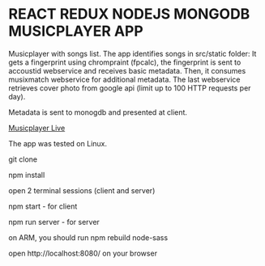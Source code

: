 # REACT REDUX NODEJS MONGODB MUSICPLAYER APP


Musicplayer with songs list.
The app identifies songs in src/static folder:
It gets a fingerprint using chrompraint (fpcalc), the fingerprint is sent to accoustid webservice 
and receives basic metadata. Then, it consumes musixmatch webservice for additional metadata.
The last webservice retrieves cover photo from google api (limit up to 100 HTTP requests per day).

Metadata is sent to monogdb and presented at client.

[Musicplayer Live](http://reuvenliran.hopto.org/)
 
The app was tested on Linux.

git clone 

npm install

open 2 terminal sessions (client and server)

npm start - for client

npm run server - for server

on ARM, you should run npm rebuild node-sass

open http://localhost:8080/ on your browser

